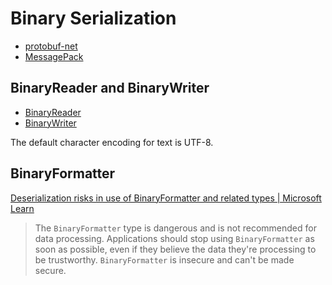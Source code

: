 # Binary Serialization
- [protobuf-net](https://github.com/protobuf-net/protobuf-net)
- [MessagePack](https://msgpack.org/)

## BinaryReader and BinaryWriter
- [BinaryReader](https://learn.microsoft.com/en-us/dotnet/api/system.io.binaryreader)
- [BinaryWriter](https://learn.microsoft.com/en-us/dotnet/api/system.io.binarywriter)

The default character encoding for text is UTF-8.

## BinaryFormatter
[Deserialization risks in use of BinaryFormatter and related types | Microsoft Learn](https://learn.microsoft.com/en-us/dotnet/standard/serialization/binaryformatter-security-guide)

> The `BinaryFormatter` type is dangerous and is not recommended for data processing. Applications should stop using `BinaryFormatter` as soon as possible, even if they believe the data they're processing to be trustworthy. `BinaryFormatter` is insecure and can't be made secure.